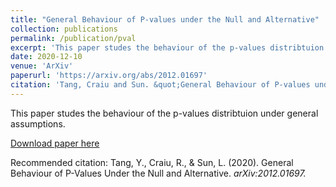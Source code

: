 ```yaml
---
title: "General Behaviour of P-values under the Null and Alternative"
collection: publications
permalink: /publication/pval
excerpt: 'This paper studes the behaviour of the p-values distribtuion under general assumptions.'
date: 2020-12-10
venue: 'ArXiv'
paperurl: 'https://arxiv.org/abs/2012.01697'
citation: 'Tang, Craiu and Sun. &quot;General Behaviour of P-values under the Null and Alternative.&quot; <i>ArXiv</i>.'
---
```

This paper studes the behaviour of the p-values distribtuion under general assumptions.

[Download paper here](http://yanbotang.github.io/files/pval.pdf)

Recommended citation: Tang, Y., Craiu, R., & Sun, L. (2020). General Behaviour of P-Values Under the Null and Alternative. <i> arXiv:2012.01697<i>. 
